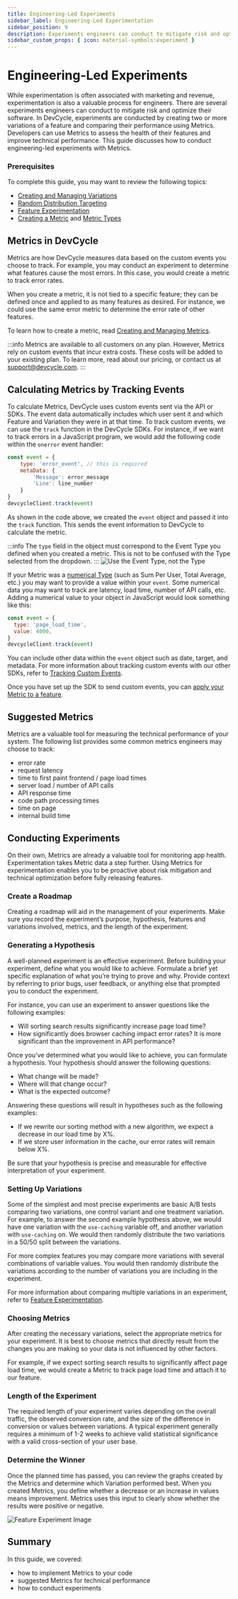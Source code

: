 ```yaml
---
title: Engineering-Led Experiments
sidebar_label: Engineering-Led Experimentation
sidebar_position: 9
description: Experiments engineers can conduct to mitigate risk and optimize their software
sidebar_custom_props: { icon: material-symbols:experiment }
---
```


# Engineering-Led Experiments

While experimentation is often associated with marketing and revenue, experimentation is also a valuable process for engineers. There are several experiments engineers can conduct to mitigate risk and optimize their software. In DevCycle, experiments are conducted by creating two or more variations of a feature and comparing their performance using Metrics. Developers can use Metrics to assess the health of their features and improve technical performance. This guide discusses how to conduct engineering-led experiments with Metrics.

### Prerequisites

To complete this guide, you may want to review the following topics:

- [Creating and Managing Variations](/essentials/variables)
- [Random Distribution Targeting](/essentials/targeting)
- [Feature Experimentation](/topics/experimentation-metrics/feature-experimentation)
- [Creating a Metric](/topics/experimentation-metrics/creating-and-managing-metrics) and [Metric Types](/topics/experimentation-metrics/creating-and-managing-metrics#types)

## Metrics in DevCycle

Metrics are how DevCycle measures data based on the custom events you choose to track. For example, you may conduct an experiment to determine what features cause the most errors. In this case, you would create a metric to track error rates.

When you create a metric, it is not tied to a specific feature; they can be defined once and applied to as many features as desired. For instance, we could use the same error metric to determine the error rate of other features.

To learn how to create a metric, read [Creating and Managing Metrics](/topics/experimentation-metrics/creating-and-managing-metrics#creating-a-metric).

:::info
Metrics are available to all customers on any plan. However, Metrics rely on custom events that incur extra costs. These costs will be added to your existing plan. To learn more, read about our pricing, or contact us at support@devcycle.com.
:::

## Calculating Metrics by Tracking Events

To calculate Metrics, DevCycle uses custom events sent via the API or SDKs. The event data automatically includes which user sent it and which Feature and Variation they were in at that time. To track custom events, we can use the `track` function in the DevCycle SDKs. For instance, if we want to track errors in a JavaScript program, we would add the following code within the `onerror` event handler:

```jsx
const event = {
	type: 'error_event', // this is required
	metaData: {
		'Message': error_message
		'Line': line_number
	}
}
devcycleClient.track(event)
```

As shown in the code above, we created the `event` object and passed it into the `track` function. This sends the event information to DevCycle to calculate the metric.

:::info
The `type` field in the object must correspond to the Event Type you defined when you created a metric. This is not to be confused with the Type selected from the dropdown.
:::
![Use the Event Type, not the Type](/august-2022-event-type-not-metric-type.png)

If your Metric was a [numerical Type](/topics/experimentation-metrics/creating-and-managing-metrics#types) (such as Sum Per User, Total Average, etc.) you may want to provide a value within your `event`. Some numerical data you may want to track are latency, load time, number of API calls, etc. Adding a numerical value to your object in JavaScript would look something like this:

```jsx
const event = {
  type: 'page_load_time',
  value: 4000,
}
devcycleClient.track(event)
```

You can include other data within the `event` object such as date, target, and metadata. For more information about tracking custom events with our other SDKs, refer to [Tracking Custom Events](/sdk/features).

Once you have set up the SDK to send custom events, you can [apply your Metric to a feature](/topics/experimentation-metrics/creating-and-managing-metrics#attaching-metrics-to-features).

## Suggested Metrics

Metrics are a valuable tool for measuring the technical performance of your system. The following list provides some common metrics engineers may choose to track:

- error rate
- request latency
- time to first paint frontend / page load times
- server load / number of API calls
- API response time
- code path processing times
- time on page
- internal build time

## Conducting Experiments

On their own, Metrics are already a valuable tool for monitoring app health. Experimentation takes Metric data a step further. Using Metrics for experimentation enables you to be proactive about risk mitigation and technical optimization before fully releasing features.

### Create a Roadmap

Creating a roadmap will aid in the management of your experiments. Make sure you record the experiment’s purpose, hypothesis, features and variations involved, metrics, and the length of the experiment.

### Generating a Hypothesis

A well-planned experiment is an effective experiment. Before building your experiment, define what you would like to achieve. Formulate a brief yet specific explanation of what you’re trying to prove and why. Provide context by referring to prior bugs, user feedback, or anything else that prompted you to conduct the experiment.

For instance, you can use an experiment to answer questions like the following examples:

- Will sorting search results significantly increase page load time?
- How significantly does browser caching impact error rates? It is more significant than the improvement in API performance?

Once you’ve determined what you would like to achieve, you can formulate a hypothesis. Your hypothesis should answer the following questions:

- What change will be made?
- Where will that change occur?
- What is the expected outcome?

Answering these questions will result in hypotheses such as the following examples:

- If we rewrite our sorting method with a new algorithm, we expect a decrease in our load time by X%.
- If we store user information in the cache, our error rates will remain below X%.

Be sure that your hypothesis is precise and measurable for effective interpretation of your experiment.

### Setting Up Variations

Some of the simplest and most precise experiments are basic A/B tests comparing two variations, one control variant and one treatment variation. For example, to answer the second example hypothesis above, we would have one variation with the `use-caching` variable off, and another variation with `use-caching` on. We would then randomly distribute the two variations in a 50/50 split between the variations.

For more complex features you may compare more variations with several combinations of variable values. You would then randomly distribute the variations according to the number of variations you are including in the experiment.

For more information about comparing multiple variations in an experiment, refer to [Feature Experimentation](/topics/experimentation-metrics/feature-experimentation#comparing-multiple-variations).

### Choosing Metrics

After creating the necessary variations, select the appropriate metrics for your experiment. It is best to choose metrics that directly result from the changes you are making so your data is not influenced by other factors.

For example, if we expect sorting search results to significantly affect page load time, we would create a Metric to track page load time and attach it to our feature.

### Length of the Experiment

The required length of your experiment varies depending on the overall traffic, the observed conversion rate, and the size of the difference in conversion or values between variations. A typical experiment generally requires a minimum of 1-2 weeks to achieve valid statistical significance with a valid cross-section of your user base.

### Determine the Winner

Once the planned time has passed, you can review the graphs created by the Metrics and determine which Variation performed best. When you created Metrics, you define whether a decrease or an increase in values means improvement. Metrics uses this input to clearly show whether the results were positive or negative.

![Feature Experiment Image](/feature-experiment-full.png)

## Summary

In this guide, we covered:

- how to implement Metrics to your code
- suggested Metrics for technical performance
- how to conduct experiments
